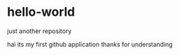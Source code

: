 # hello-world
just another repository

hai its my first github application thanks for understanding
